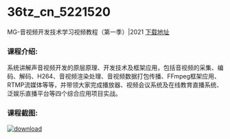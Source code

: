 # 36tz_cn_5221520
MG-音视频开发技术学习视频教程（第一季）|2021
[下载地址](http://www.36tz.cn/article/5221520 "下载地址")
### 课程介绍:
系统讲解声音视频开发的原层原理、开发技术及框架应用，包括音视频的采集、编码、解码、H264、音视频渲染处理、音视频数据打包传播、FFmpeg框架应用、RTMP流媒体等等，并带领大家完成播放器、视频会议系统及在线教育直播系统、泛娱乐直播平台等四个综合应用项目实战。

### 课程截图:
[![download](http://36tz.cn/muke_img/2021_11_2-8.png "下载地址")](http://www.36tz.cn "下载地址")
